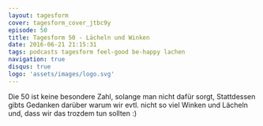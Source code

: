 ```yaml
---
layout: tagesform
cover: tagesform_cover_jtbc9y
episode: 50
title: Tagesform 50 - Lächeln und Winken
date: 2016-06-21 21:15:31
tags: podcasts tagesform feel-good be-happy lachen
navigation: true
disqus: true
logo: 'assets/images/logo.svg'
---
```


Die 50 ist keine besondere Zahl, solange man nicht dafür sorgt,
Stattdessen gibts Gedanken darüber warum wir evtl. nicht so
viel Winken und Lächeln und, dass wir das trozdem tun sollten :)

